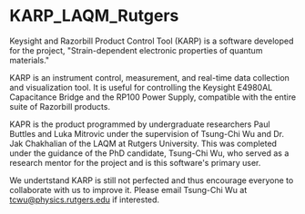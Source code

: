 # KARP_LAQM_Rutgers
Keysight and Razorbill Product Control Tool (KARP) is a software developed for the project, "Strain-dependent electronic properties of quantum materials." 

KARP is an instrument control, measurement, and real-time data collection and visualization tool. It is useful for controlling the Keysight E4980AL Capacitance Bridge and the RP100 Power Supply, compatible with the entire suite of Razorbill products.

KAPR is the product programmed by undergraduate researchers Paul Buttles and Luka Mitrovic under the supervision of Tsung-Chi Wu and Dr. Jak Chakhalian of the LAQM at Rutgers University. This was completed under the guidance of the PhD candidate, Tsung-Chi Wu, who served as a research mentor for the project and is this software's primary user.

We undertstand KARP is still not perfected and thus encourage everyone to collaborate with us to improve it. Please email Tsung-Chi Wu at tcwu@physics.rutgers.edu if interested.
